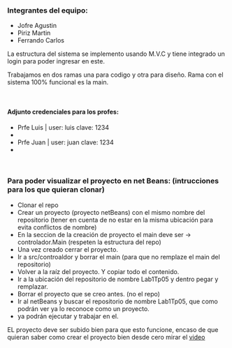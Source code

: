 <h3>Integrantes del equipo:</h3>
<ul>
    <li>Jofre Agustin</li>
    <li>Piriz Martin</li>
    <li>Ferrando Carlos</li>
    
</ul>

<p>La estructura del sistema se implemento usando M.V.C y tiene integrado un login para poder ingresar en este.</p>
<p>Trabajamos en dos ramas una para codigo y otra para diseño. Rama con el sistema 100% funcional es la main.</p>
<br/>
<h4>Adjunto credenciales para los profes:</h4>
<ul>
    <li>Prfe Luis | user: luis clave: 1234<li/>
    <li>Prfe Juan | user: juan clave: 1234<li/>
</ul>
<br/>
<h3>Para poder visualizar el proyecto en net Beans: (intrucciones para los que quieran clonar)</h3>
       <ul>
        <li>Clonar el repo</li>
        <li>Crear un proyecto (proyecto netBeans) con el mismo nombre del repositorio (tener en cuenta de no estar en la misma ubicación para evita conflictos de nombre)</li>
        <li>En la seccion de la creación de proyecto el main deve ser -> controlador.Main (respeten la estructura del repo)</li>
        <li>Una vez creado cerrar el proyecto.</li>
        <li>Ir a src/controaldor y borrar el main (para que no remplaze el main del repositorio)</li>
        <li>Volver a la raíz del proyecto. Y copiar todo el contenido.</li>
        <li>Ir a la ubicación del repositorio de nombre Lab1Tp05 y dentro pegar y remplazar.</li>
        <li>Borrar el proyecto que se creo antes. (no el repo)</li>
        <li>Ir al netBeans y buscar el repositorio de nombre Lab1Tp05, que como podrán ver ya lo reconoce como un proyecto.</li>
        <li>ya podrán  ejecutar y trabajar en el.</li>
    </ul>
<p>EL proyecto deve ser subido bien para que esto funcione, encaso de que quieran saber como crear el proyecto bien desde cero mirar el  <a href="https://youtu.be/qVdksdzAH5c"> video</a></p>      

